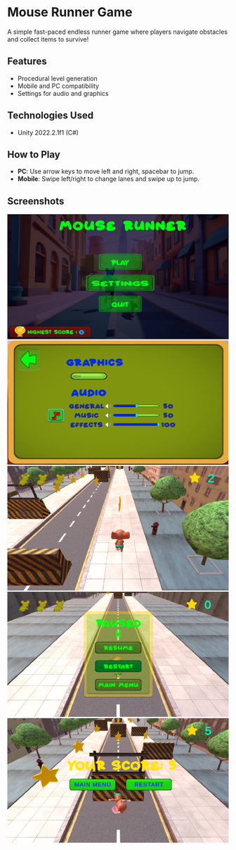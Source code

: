 # Mouse Runner Game
A simple fast-paced endless runner game where players navigate obstacles and collect items to survive!

## Features
- Procedural level generation
- Mobile and PC compatibility
- Settings for audio and graphics

## Technologies Used
- Unity 2022.2.1f1 (C#)

## How to Play
- **PC**: Use arrow keys to move left and right, spacebar to jump.
- **Mobile**: Swipe left/right to change lanes and swipe up to jump.

## Screenshots
![Gameplay Screenshot](MainMenu.png)
![Gameplay Screenshot](Settings.png)
![Gameplay Screenshot](InGame.png)
![Gameplay Screenshot](PauseMenu.png)
![Gameplay Screenshot](OnDeath.png)
